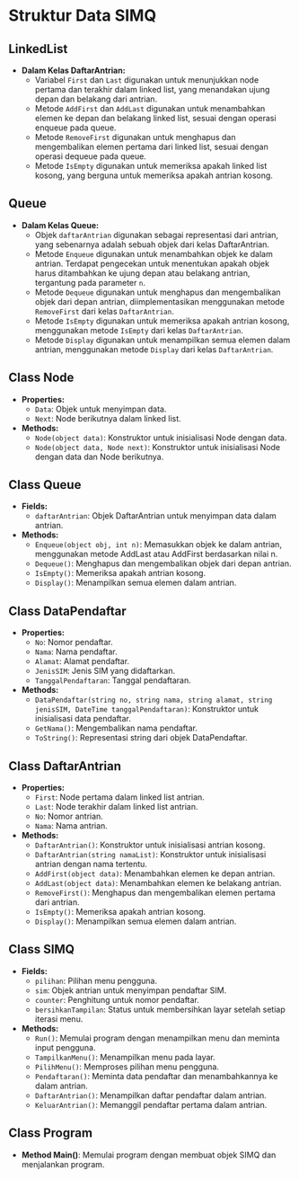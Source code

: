 # Struktur Data SIMQ

## LinkedList
- **Dalam Kelas DaftarAntrian:**
  - Variabel `First` dan `Last` digunakan untuk menunjukkan node pertama dan terakhir dalam linked list, yang menandakan ujung depan dan belakang dari antrian.
  - Metode `AddFirst` dan `AddLast` digunakan untuk menambahkan elemen ke depan dan belakang linked list, sesuai dengan operasi enqueue pada queue.
  - Metode `RemoveFirst` digunakan untuk menghapus dan mengembalikan elemen pertama dari linked list, sesuai dengan operasi dequeue pada queue.
  - Metode `IsEmpty` digunakan untuk memeriksa apakah linked list kosong, yang berguna untuk memeriksa apakah antrian kosong.

## Queue
- **Dalam Kelas Queue:**
  - Objek `daftarAntrian` digunakan sebagai representasi dari antrian, yang sebenarnya adalah sebuah objek dari kelas DaftarAntrian.
  - Metode `Enqueue` digunakan untuk menambahkan objek ke dalam antrian. Terdapat pengecekan untuk menentukan apakah objek harus ditambahkan ke ujung depan atau belakang antrian, tergantung pada parameter `n`.
  - Metode `Dequeue` digunakan untuk menghapus dan mengembalikan objek dari depan antrian, diimplementasikan menggunakan metode `RemoveFirst` dari kelas `DaftarAntrian`.
  - Metode `IsEmpty` digunakan untuk memeriksa apakah antrian kosong, menggunakan metode `IsEmpty` dari kelas `DaftarAntrian`.
  - Metode `Display` digunakan untuk menampilkan semua elemen dalam antrian, menggunakan metode `Display` dari kelas `DaftarAntrian`.
  
  
## Class Node
- **Properties:**
  - `Data`: Objek untuk menyimpan data.
  - `Next`: Node berikutnya dalam linked list.
- **Methods:**
  - `Node(object data)`: Konstruktor untuk inisialisasi Node dengan data.
  - `Node(object data, Node next)`: Konstruktor untuk inisialisasi Node dengan data dan Node berikutnya.

## Class Queue
- **Fields:**
  - `daftarAntrian`: Objek DaftarAntrian untuk menyimpan data dalam antrian.
- **Methods:**
  - `Enqueue(object obj, int n)`: Memasukkan objek ke dalam antrian, menggunakan metode AddLast atau AddFirst berdasarkan nilai n.
  - `Dequeue()`: Menghapus dan mengembalikan objek dari depan antrian.
  - `IsEmpty()`: Memeriksa apakah antrian kosong.
  - `Display()`: Menampilkan semua elemen dalam antrian.

## Class DataPendaftar
- **Properties:**
  - `No`: Nomor pendaftar.
  - `Nama`: Nama pendaftar.
  - `Alamat`: Alamat pendaftar.
  - `JenisSIM`: Jenis SIM yang didaftarkan.
  - `TanggalPendaftaran`: Tanggal pendaftaran.
- **Methods:**
  - `DataPendaftar(string no, string nama, string alamat, string jenisSIM, DateTime tanggalPendaftaran)`: Konstruktor untuk inisialisasi data pendaftar.
  - `GetNama()`: Mengembalikan nama pendaftar.
  - `ToString()`: Representasi string dari objek DataPendaftar.

## Class DaftarAntrian
- **Properties:**
  - `First`: Node pertama dalam linked list antrian.
  - `Last`: Node terakhir dalam linked list antrian.
  - `No`: Nomor antrian.
  - `Nama`: Nama antrian.
- **Methods:**
  - `DaftarAntrian()`: Konstruktor untuk inisialisasi antrian kosong.
  - `DaftarAntrian(string namaList)`: Konstruktor untuk inisialisasi antrian dengan nama tertentu.
  - `AddFirst(object data)`: Menambahkan elemen ke depan antrian.
  - `AddLast(object data)`: Menambahkan elemen ke belakang antrian.
  - `RemoveFirst()`: Menghapus dan mengembalikan elemen pertama dari antrian.
  - `IsEmpty()`: Memeriksa apakah antrian kosong.
  - `Display()`: Menampilkan semua elemen dalam antrian.

## Class SIMQ
- **Fields:**
  - `pilihan`: Pilihan menu pengguna.
  - `sim`: Objek antrian untuk menyimpan pendaftar SIM.
  - `counter`: Penghitung untuk nomor pendaftar.
  - `bersihkanTampilan`: Status untuk membersihkan layar setelah setiap iterasi menu.
- **Methods:**
  - `Run()`: Memulai program dengan menampilkan menu dan meminta input pengguna.
  - `TampilkanMenu()`: Menampilkan menu pada layar.
  - `PilihMenu()`: Memproses pilihan menu pengguna.
  - `Pendaftaran()`: Meminta data pendaftar dan menambahkannya ke dalam antrian.
  - `DaftarAntrian()`: Menampilkan daftar pendaftar dalam antrian.
  - `KeluarAntrian()`: Memanggil pendaftar pertama dalam antrian.

## Class Program
- **Method Main()**: Memulai program dengan membuat objek SIMQ dan menjalankan program.

